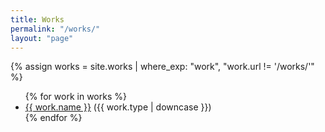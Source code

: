 ```yaml
---
title: Works
permalink: "/works/"
layout: "page"
---
```


{% assign works = site.works | where_exp: "work", "work.url != '/works/'" %}
<ul>
{% for work in works %}
  <li>
    <a href="{{ work.url }}?{{ work.name }}">{{ work.name }}</a> ({{ work.type | downcase }})
  </li>
{% endfor %}
</ul>
